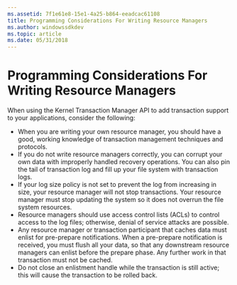 ```yaml
---
ms.assetid: 7f1e61e8-15e1-4a25-b864-eeadcac61108
title: Programming Considerations For Writing Resource Managers
ms.author: windowssdkdev
ms.topic: article
ms.date: 05/31/2018
---
```


# Programming Considerations For Writing Resource Managers

When using the Kernel Transaction Manager API to add transaction support to your applications, consider the following:

-   When you are writing your own resource manager, you should have a good, working knowledge of transaction management techniques and protocols.
-   If you do not write resource managers correctly, you can corrupt your own data with improperly handled recovery operations. You can also pin the tail of transaction log and fill up your file system with transaction logs.
-   If your log size policy is not set to prevent the log from increasing in size, your resource manager will not stop transactions. Your resource manager must stop updating the system so it does not overrun the file system resources.
-   Resource managers should use access control lists (ACLs) to control access to the log files; otherwise, denial of service attacks are possible.
-   Any resource manager or transaction participant that caches data must enlist for pre-prepare notifications. When a pre-prepare notification is received, you must flush all your data, so that any downstream resource managers can enlist before the prepare phase. Any further work in that transaction must not be cached.
-   Do not close an enlistment handle while the transaction is still active; this will cause the transaction to be rolled back.

 

 



